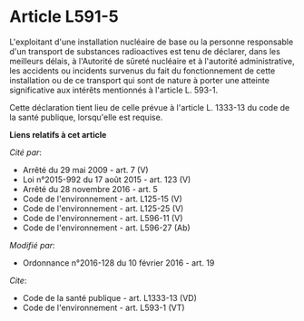 # Article L591-5

L'exploitant d'une installation nucléaire de base ou la personne responsable d'un transport de substances radioactives est
tenu de déclarer, dans les meilleurs délais, à l'Autorité de sûreté nucléaire et à l'autorité administrative, les accidents
ou incidents survenus du fait du fonctionnement de cette installation ou de ce transport qui sont de nature à porter une
atteinte significative aux intérêts mentionnés à l'article L. 593-1. 

Cette déclaration tient lieu de celle prévue à l'article L. 1333-13 du code de la santé publique, lorsqu'elle est requise.

**Liens relatifs à cet article**

_Cité par_:

  - Arrêté du 29 mai 2009 - art. 7 (V)
  - Loi n°2015-992 du 17 août 2015 - art. 123 (V)
  - Arrêté du 28 novembre 2016 - art. 5
  - Code de l'environnement - art. L125-15 (V)
  - Code de l'environnement - art. L125-25 (V)
  - Code de l'environnement - art. L596-11 (V)
  - Code de l'environnement - art. L596-27 (Ab)

_Modifié par_:

  - Ordonnance n°2016-128 du 10 février 2016 - art. 19

_Cite_:

  - Code de la santé publique - art. L1333-13 (VD)
  - Code de l'environnement - art. L593-1 (VT)
